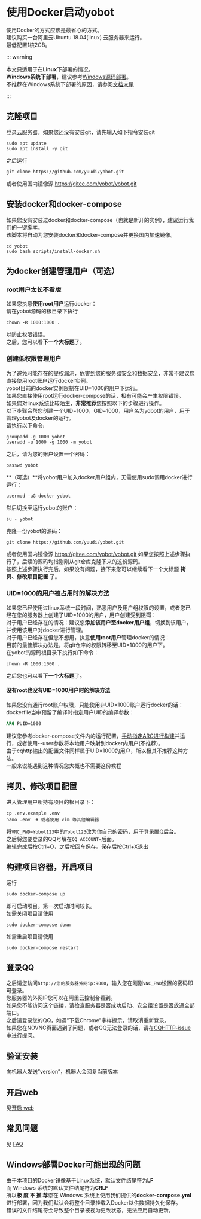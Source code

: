 # 使用Docker启动yobot
使用Docker的方式应该是最省心的方式。  
建议购买一台阿里云Ubuntu 18.04(linux) 云服务器来运行。  
最低配置1核2GB。  

::: warning

本文只适用于在**Linux**下部署的情况。  
**Windows系统下部署**，建议参考[Windows源码部署](./Windows-source.md)。  
不推荐在Windows系统下部署的原因，请参阅[文档末尾](#Windows部署Docker可能出现的问题)

:::

## 克隆项目
登录云服务器，如果您还没有安装git，请先输入如下指令安装git
```shell script
sudo apt update
sudo apt install -y git
```
之后运行
```shell script
git clone https://github.com/yuudi/yobot.git
```
或者使用国内镜像源 https://gitee.com/yobot/yobot.git

## 安装docker和docker-compose
如果您没有安装过docker和docker-compose（也就是新开的实例），建议运行我们的一键脚本。  
该脚本将自动为您安装docker和docker-compose并更换国内加速镜像。  
```shell script
cd yobot
sudo bash scripts/install-docker.sh
```

## 为docker创建管理用户（可选）
### root用户太长不看版
如果您执意**使用root用户**运行docker：  
请在yobot源码的根目录下执行  
```shell script
chown -R 1000:1000 .
```
以防止权限错误。  
之后，您可以看**下一个大标题**了。  

### 创建低权限管理用户
为了避免可能存在的提权漏洞，危害到您的服务器安全和数据安全，非常不建议您直接使用root账户运行docker实例。  
yobot目前的docker实例限制在UID=1000的用户下运行。  
如果您直接使用root运行docker-compose的话，极有可能会产生权限错误。  
如果您对linux系统比较陌生，**非常推荐**您按照以下的步骤进行操作。  
以下步骤会帮您创建一个UID=1000，GID=1000，用户名为yobot的用户，用于管理yobot及docker的运行。  
请执行以下命令:  
```shell script
groupadd -g 1000 yobot
useradd -u 1000 -g 1000 -m yobot
```
之后，请为您的账户设置一个密码：  
```shell script
passwd yobot
```
**（可选）**将yobot用户加入docker用户组内，无需使用sudo调用docker进行运行：  
```shell script
usermod -aG docker yobot
```
然后切换至运行yobot的账户：  
```shell script
su - yobot
```
克隆一份yobot的源码：  
```shell script
git clone https://github.com/yuudi/yobot.git
```
或者使用国内镜像源 https://gitee.com/yobot/yobot.git
如果您按照上述步骤执行了，后续的源码均指刚刚从git仓库克隆下来的这份源码。  
按照上述步骤执行完后，如果没有问题，接下来您可以继续看下一个大标题 **拷贝、修改项目配置** 了。  

### UID=1000的用户被占用时的解决方法
如果您已经使用过linux系统一段时间，熟悉用户及用户组权限的设置，或者您已经在您的服务器上创建了UID=1000的用户，用户创建受到阻碍：  
对于用户已经存在的情况：建议您**添加该用户至docker用户组**，切换到该用户，并使用该用户对docker进行管理。  
对于用户已经存在但您~~不想用~~，执意**使用root用户**管理docker的情况：  
目前的最佳解决办法是，将git仓库的权限转移至UID=1000的用户下。  
在yobot的源码根目录下执行如下命令：  
```shell script
chown -R 1000:1000 .
```
之后您也可以看**下一个大标题**了。  

#### 没有root也没有UID=1000用户时的解决方法
如果您没有通行root账户权限，只能使用非UID=1000账户运行docker的话：  
dockerfile当中预留了编译时指定用户UID的编译参数：  
```dockerfile script
ARG PUID=1000
```
建议您参考docker-compose文件内的运行配置，[手动指定ARG进行构建](https://gitbook.docker-practice.com/image/dockerfile/arg)并运行，或者使用--user参数将本地用户映射到docker内用户(不推荐)。  
由于cqhttp输出的配置文件同样属于UID=1000的用户，所以极其不推荐这种方法。  
~~一般来说能遇到这种情况您大概也不需要这份教程~~  


## 拷贝、修改项目配置
进入管理用户所持有项目的根目录下： 
```shell script
cp .env.example .env
nano .env  # 或者使用 vim 等其他编辑器
```
将`VNC_PWD=Yobot123`中的`Yobot123`改为你自己的密码，用于登录酷Q后台。  
之后将您要登录的QQ号填在`QQ_ACCOUNT=`后面。  
编辑完成后按Ctrl+O，之后按回车保存。保存后按Ctrl+X退出  

## 构建项目容器，开启项目
运行
```shell script
sudo docker-compose up
```
即可启动项目。第一次启动时间较长。  
如需关闭项目请使用  
```shell script
sudo docker-compose down
```
如需重启项目请使用  
```shell script
sudo docker-compose restart
```

## 登录QQ
之后请您访问`http://您的服务器外网ip:9000`，输入您在刚刚`VNC_PWD`设置的密码即可登录。  
您服务器的外网IP您可以在阿里云控制台看到。  
如果您不能访问这个链接，请检查服务器是否成功启动、安全组设置是否放通全部端口。  
之后请登录您的QQ，如遇"下载Chrome"字样提示，请取消重新登录。  
如果您在NOVNC页面遇到了问题，或者QQ无法登录的话，请在[CQHTTP-issue](https://github.com/richardchien/coolq-http-api/issues)中进行提问。  

## 验证安装

向机器人发送“version”，机器人会回复当前版本

## 开启web

见[开启 web](../usage/web-mode.md)

## 常见问题

见 [FAQ](../usage/faq.md)

## Windows部署Docker可能出现的问题

由于本项目的Docker镜像基于Linux系统，默认文件结尾符为**LF**  
而 Windows 系统的默认文件结尾符为**CRLF**  
所以**极 度 不 推 荐**您在 Windows 系统上使用我们提供的**docker-compose.yml**进行部署，因为我们默认会将整个目录挂载入Docker以供数据持久化保存。  
错误的文件结尾符会导致整个目录被视为更改状态，无法应用自动更新。